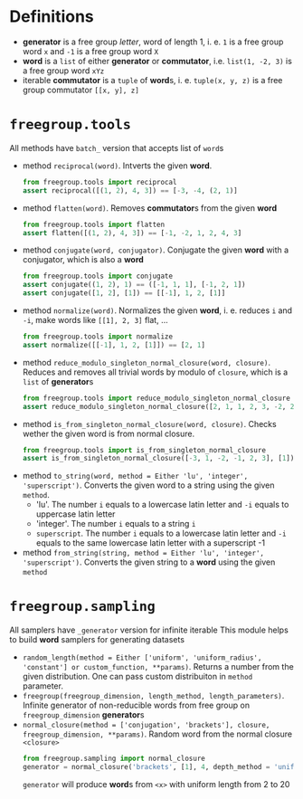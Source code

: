 # Definitions

- **generator** is a free group *letter*, word of length 1, i. e. `1` is a free group word `x` and `-1` is a free group word `X`
- **word** is a `list` of either **generator** or **commutator**, i.e. `list(1, -2, 3)` is a free group word `xYz`
- iterable **commutator** is a `tuple` of **word**s, i. e. `tuple(x, y, z)` is a free group commutator `[[x, y], z]`

# `freegroup.tools`
All methods have `batch_` version that accepts list of `word`s
- method `reciprocal(word)`. Intverts the given **word**.
  ```py
  from freegroup.tools import reciprocal
  assert reciprocal([(1, 2), 4, 3]) == [-3, -4, (2, 1)]
  ```
- method `flatten(word)`. Removes **commutator**s from the given **word**
  ```py
  from freegroup.tools import flatten
  assert flatten([(1, 2), 4, 3]) == [-1, -2, 1, 2, 4, 3]
  ```
- method `conjugate(word, conjugator)`. Conjugate the given **word** with a conjugator, which is also a **word**
  ```py
  from freegroup.tools import conjugate
  assert conjugate((1, 2), 1) == ([-1, 1, 1], [-1, 2, 1])
  assert conjugate([1, 2], [1]) == [[-1], 1, 2, [1]]
  ```
 - method `normalize(word)`. Normalizes the given **word**, i. e. reduces `i` and `-i`, make words like `[[1], 2, 3]` flat, ...
    ```py
    from freegroup.tools import normalize
    assert normalize([[-1], 1, 2, [1]]) == [2, 1]
    ```
 - method `reduce_modulo_singleton_normal_closure(word, closure)`. Reduces and removes all trivial words by modulo of `closure`, which is a `list` of **generator**s
    ```py
    from freegroup.tools import reduce_modulo_singleton_normal_closure
    assert reduce_modulo_singleton_normal_closure([2, 1, 1, 2, 3, -2, 2, 3, 1, 1], [1, 2, 3]) == [2, 1, -2, 1]
    ```
- method `is_from_singleton_normal_closure(word, closure)`. Checks wether the given word is from normal closure.
  ```py
  from freegroup.tools import is_from_singleton_normal_closure
  assert is_from_singleton_normal_closure([-3, 1, -2, -1, 2, 3], [1]) == True
  ```
- method `to_string(word, method = Either 'lu', 'integer', 'superscript')`. Converts the given word to a string using the given `method`.
  - 'lu'. The number `i` equals to a lowercase latin letter and `-i` equals to uppercase latin letter
  - 'integer'. The number `i` equals to a string `i`
  - `superscript`. The number `i` equals to a lowercase latin letter and `-i` equals to the same lowercase latin letter with a superscript -1
- method `from_string(string, method = Either 'lu', 'integer', 'superscript')`. Converts the given string to a **word** using the given `method`

# `freegroup.sampling`
All samplers have `_generator` version for infinite iterable
This module helps to build **word** samplers for generating datasets
- `random_length(method = Either ['uniform', 'uniform_radius', 'constant'] or custom_function, **params)`. Returns a number from the given distribution. One can pass custom distribuiton in `method` parameter.
- `freegroup(freegroup_dimension, length_method, length_parameters)`. Infinite generator of non-reducible words from free group on `freegroup_dimension` **generator**s
- `normal_closure(method = ['conjugation', 'brackets'], closure, freegroup_dimension, **params)`. Random word from the normal closure `<closure>`
  ```py
  from freegroup.sampling import normal_closure
  generator = normal_closure('brackets', [1], 4, depth_method = 'uniform', depth_parameters = {'radius': 10})  
  ```
  `generator` will produce **word**s from `<x>` with uniform length from 2 to 20
